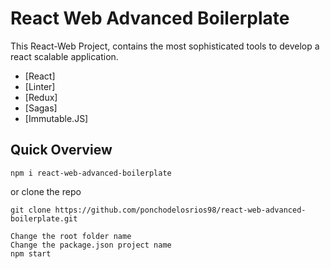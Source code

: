 # React Web Advanced Boilerplate

This React-Web Project, contains the most sophisticated tools to develop a react scalable application.

* [React]
* [Linter]
* [Redux]
* [Sagas]
* [Immutable.JS]

## Quick Overview

```
npm i react-web-advanced-boilerplate
```

or clone the repo

```
git clone https://github.com/ponchodelosrios98/react-web-advanced-boilerplate.git
```

```
Change the root folder name
Change the package.json project name
npm start
```